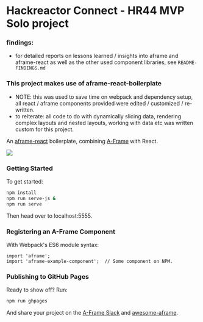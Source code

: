 # Hackreactor Connect - HR44 MVP Solo project



### findings:
- for detailed reports on lessons learned / insights into aframe and aframe-react as well as the other used component libraries, see `README-FINDINGS.md`

###




### This project makes use of aframe-react-boilerplate

- NOTE: this was used to save time on webpack and dependency setup, all react / aframe components provided were edited / customized / re-written.
- to reiterate: all code to do with dynamically slicing data, rendering complex layouts and nested layouts, working with data etc was written custom for this project.

An [aframe-react](https://github.com/ngokevin/aframe-react) boilerplate, combining [A-Frame](https://aframe.io) with React.

![](https://cloud.githubusercontent.com/assets/674727/11852092/08f52994-a3eb-11e5-86e1-e7b55bbad02b.png)

### Getting Started

To get started:

```bash
npm install
npm run serve-js &
npm run serve
```

Then head over to localhost:5555.

### Registering an A-Frame Component

With Webpack's ES6 module syntax:

```
import 'aframe';
import 'aframe-example-component';  // Some component on NPM.
```

### Publishing to GitHub Pages

Ready to show off? Run:

```bash
npm run ghpages
```

And share your project on the [A-Frame Slack](http://aframevr.slack.com/) and
[awesome-aframe](https://github.com/aframevr/awesome-aframe).
